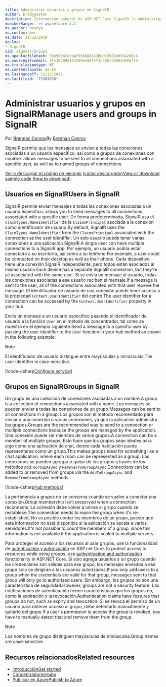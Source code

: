 ```yaml
---
title: Administrar usuarios y grupos en SignalR
author: bradygaster
description: Información general de ASP.NET Core SignalR la administración de usuarios y grupos.
monikerRange: '>= aspnetcore-2.1'
ms.author: bradyg
ms.custom: mvc
ms.date: 11/12/2019
no-loc:
- SignalR
uid: signalr/groups
ms.openlocfilehash: 59e90042ecbaf936602643bbdc3965e036426b26
ms.sourcegitcommit: 3fc3020961e1289ee5bf5f3c365ce8304d8ebf19
ms.translationtype: MT
ms.contentlocale: es-ES
ms.lasthandoff: 11/12/2019
ms.locfileid: "73963808"
---
```

# <a name="manage-users-and-groups-in-opno-locsignalr"></a><span data-ttu-id="ad7b6-103">Administrar usuarios y grupos en SignalR</span><span class="sxs-lookup"><span data-stu-id="ad7b6-103">Manage users and groups in SignalR</span></span>

<span data-ttu-id="ad7b6-104">Por [Brennan Conroy](https://github.com/BrennanConroy)</span><span class="sxs-lookup"><span data-stu-id="ad7b6-104">By [Brennan Conroy](https://github.com/BrennanConroy)</span></span>

SignalR<span data-ttu-id="ad7b6-105"> permite que los mensajes se envíen a todas las conexiones asociadas a un usuario específico, así como a grupos de conexiones con nombre.</span><span class="sxs-lookup"><span data-stu-id="ad7b6-105"> allows messages to be sent to all connections associated with a specific user, as well as to named groups of connections.</span></span>

<span data-ttu-id="ad7b6-106">[Ver o descargar el código de ejemplo](https://github.com/aspnet/AspNetCore.Docs/tree/master/aspnetcore/signalr/groups/sample/) [(cómo descargarlo)](xref:index#how-to-download-a-sample)</span><span class="sxs-lookup"><span data-stu-id="ad7b6-106">[View or download sample code](https://github.com/aspnet/AspNetCore.Docs/tree/master/aspnetcore/signalr/groups/sample/) [(how to download)](xref:index#how-to-download-a-sample)</span></span>

## <a name="users-in-opno-locsignalr"></a><span data-ttu-id="ad7b6-107">Usuarios en SignalR</span><span class="sxs-lookup"><span data-stu-id="ad7b6-107">Users in SignalR</span></span>

SignalR<span data-ttu-id="ad7b6-108"> permite enviar mensajes a todas las conexiones asociadas a un usuario específico.</span><span class="sxs-lookup"><span data-stu-id="ad7b6-108"> allows you to send messages to all connections associated with a specific user.</span></span> <span data-ttu-id="ad7b6-109">De forma predeterminada, SignalR usa el `ClaimTypes.NameIdentifier` de la `ClaimsPrincipal` asociada a la conexión como identificador de usuario.</span><span class="sxs-lookup"><span data-stu-id="ad7b6-109">By default, SignalR uses the `ClaimTypes.NameIdentifier` from the `ClaimsPrincipal` associated with the connection as the user identifier.</span></span> <span data-ttu-id="ad7b6-110">Un solo usuario puede tener varias conexiones a una aplicación SignalR.</span><span class="sxs-lookup"><span data-stu-id="ad7b6-110">A single user can have multiple connections to a SignalR app.</span></span> <span data-ttu-id="ad7b6-111">Por ejemplo, un usuario podría estar conectado a su escritorio, así como a su teléfono.</span><span class="sxs-lookup"><span data-stu-id="ad7b6-111">For example, a user could be connected on their desktop as well as their phone.</span></span> <span data-ttu-id="ad7b6-112">Cada dispositivo tiene una conexión SignalR independiente, pero todos están asociados al mismo usuario.</span><span class="sxs-lookup"><span data-stu-id="ad7b6-112">Each device has a separate SignalR connection, but they're all associated with the same user.</span></span> <span data-ttu-id="ad7b6-113">Si se envía un mensaje al usuario, todas las conexiones asociadas a ese usuario reciben el mensaje.</span><span class="sxs-lookup"><span data-stu-id="ad7b6-113">If a message is sent to the user, all of the connections associated with that user receive the message.</span></span> <span data-ttu-id="ad7b6-114">El identificador de usuario de una conexión puede tener acceso a la propiedad `Context.UserIdentifier` del centro.</span><span class="sxs-lookup"><span data-stu-id="ad7b6-114">The user identifier for a connection can be accessed by the `Context.UserIdentifier` property in your hub.</span></span>

<span data-ttu-id="ad7b6-115">Envíe un mensaje a un usuario específico pasando el identificador de usuario a la función `User` en el método de concentrador, tal como se muestra en el ejemplo siguiente:</span><span class="sxs-lookup"><span data-stu-id="ad7b6-115">Send a message to a specific user by passing the user identifier to the `User` function in your hub method as shown in the following example:</span></span>

> [!NOTE]
> <span data-ttu-id="ad7b6-116">El identificador de usuario distingue entre mayúsculas y minúsculas.</span><span class="sxs-lookup"><span data-stu-id="ad7b6-116">The user identifier is case-sensitive.</span></span>

[!code-csharp[Configure service](groups/sample/hubs/chathub.cs?range=29-32)]

## <a name="groups-in-opno-locsignalr"></a><span data-ttu-id="ad7b6-117">Grupos en SignalR</span><span class="sxs-lookup"><span data-stu-id="ad7b6-117">Groups in SignalR</span></span>

<span data-ttu-id="ad7b6-118">Un grupo es una colección de conexiones asociadas a un nombre.</span><span class="sxs-lookup"><span data-stu-id="ad7b6-118">A group is a collection of connections associated with a name.</span></span> <span data-ttu-id="ad7b6-119">Los mensajes se pueden enviar a todas las conexiones de un grupo.</span><span class="sxs-lookup"><span data-stu-id="ad7b6-119">Messages can be sent to all connections in a group.</span></span> <span data-ttu-id="ad7b6-120">Los grupos son el método recomendado para enviar a una conexión o varias conexiones, ya que la aplicación administra los grupos.</span><span class="sxs-lookup"><span data-stu-id="ad7b6-120">Groups are the recommended way to send to a connection or multiple connections because the groups are managed by the application.</span></span> <span data-ttu-id="ad7b6-121">Una conexión puede ser miembro de varios grupos.</span><span class="sxs-lookup"><span data-stu-id="ad7b6-121">A connection can be a member of multiple groups.</span></span> <span data-ttu-id="ad7b6-122">Esto hace que los grupos sean ideales para algo como una aplicación de chat, donde cada habitación puede representarse como un grupo.</span><span class="sxs-lookup"><span data-stu-id="ad7b6-122">This makes groups ideal for something like a chat application, where each room can be represented as a group.</span></span> <span data-ttu-id="ad7b6-123">Las conexiones se pueden agregar o quitar de los grupos a través de los métodos `AddToGroupAsync` y `RemoveFromGroupAsync`.</span><span class="sxs-lookup"><span data-stu-id="ad7b6-123">Connections can be added to or removed from groups via the `AddToGroupAsync` and `RemoveFromGroupAsync` methods.</span></span>

[!code-csharp[Hub methods](groups/sample/hubs/chathub.cs?range=15-27)]

<span data-ttu-id="ad7b6-124">La pertenencia a grupos no se conserva cuando se vuelve a conectar una conexión.</span><span class="sxs-lookup"><span data-stu-id="ad7b6-124">Group membership isn't preserved when a connection reconnects.</span></span> <span data-ttu-id="ad7b6-125">La conexión debe volver a unirse al grupo cuando se restablece.</span><span class="sxs-lookup"><span data-stu-id="ad7b6-125">The connection needs to rejoin the group when it's re-established.</span></span> <span data-ttu-id="ad7b6-126">No es posible contar los miembros de un grupo, puesto que esta información no está disponible si la aplicación se escala a varios servidores.</span><span class="sxs-lookup"><span data-stu-id="ad7b6-126">It's not possible to count the members of a group, since this information is not available if the application is scaled to multiple servers.</span></span>

<span data-ttu-id="ad7b6-127">Para proteger el acceso a los recursos al usar grupos, use la funcionalidad de [autenticación y autorización](xref:signalr/authn-and-authz) en ASP.net Core.</span><span class="sxs-lookup"><span data-stu-id="ad7b6-127">To protect access to resources while using groups, use [authentication and authorization](xref:signalr/authn-and-authz) functionality in ASP.NET Core.</span></span> <span data-ttu-id="ad7b6-128">Si solo agrega usuarios a un grupo cuando las credenciales son válidas para ese grupo, los mensajes enviados a ese grupo solo se dirigirán a los usuarios autorizados.</span><span class="sxs-lookup"><span data-stu-id="ad7b6-128">If you only add users to a group when the credentials are valid for that group, messages sent to that group will only go to authorized users.</span></span> <span data-ttu-id="ad7b6-129">Sin embargo, los grupos no son una característica de seguridad.</span><span class="sxs-lookup"><span data-stu-id="ad7b6-129">However, groups are not a security feature.</span></span> <span data-ttu-id="ad7b6-130">Las notificaciones de autenticación tienen características que los grupos no, como la expiración y la revocación.</span><span class="sxs-lookup"><span data-stu-id="ad7b6-130">Authentication claims have features that groups do not, such as expiry and revocation.</span></span> <span data-ttu-id="ad7b6-131">Si se revoca el permiso de un usuario para obtener acceso al grupo, debe detectarlo manualmente y quitarlo del grupo.</span><span class="sxs-lookup"><span data-stu-id="ad7b6-131">If a user's permission to access the group is revoked, you have to manually detect that and remove them from the group.</span></span>

> [!NOTE]
> <span data-ttu-id="ad7b6-132">Los nombres de grupo distinguen mayúsculas de minúsculas.</span><span class="sxs-lookup"><span data-stu-id="ad7b6-132">Group names are case-sensitive.</span></span>

## <a name="related-resources"></a><span data-ttu-id="ad7b6-133">Recursos relacionados</span><span class="sxs-lookup"><span data-stu-id="ad7b6-133">Related resources</span></span>

* [<span data-ttu-id="ad7b6-134">Introducción</span><span class="sxs-lookup"><span data-stu-id="ad7b6-134">Get started</span></span>](xref:tutorials/signalr)
* [<span data-ttu-id="ad7b6-135">Concentradores</span><span class="sxs-lookup"><span data-stu-id="ad7b6-135">Hubs</span></span>](xref:signalr/hubs)
* [<span data-ttu-id="ad7b6-136">Publicar en Azure</span><span class="sxs-lookup"><span data-stu-id="ad7b6-136">Publish to Azure</span></span>](xref:signalr/publish-to-azure-web-app)
